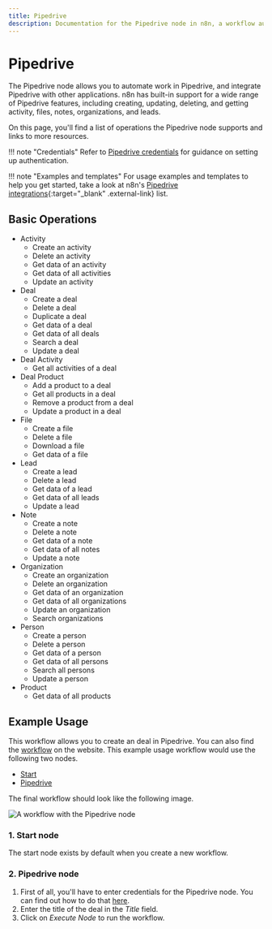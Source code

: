 ```yaml
---
title: Pipedrive
description: Documentation for the Pipedrive node in n8n, a workflow automation platform. Includes details of operations and configuration, and links to examples and credentials information.
---
```


# Pipedrive

The Pipedrive node allows you to automate work in Pipedrive, and integrate Pipedrive with other applications. n8n has built-in support for a wide range of Pipedrive features, including creating, updating, deleting, and getting activity, files, notes, organizations, and leads. 

On this page, you'll find a list of operations the Pipedrive node supports and links to more resources.

!!! note "Credentials"
    Refer to [Pipedrive credentials](/integrations/builtin/credentials/pipedrive/) for guidance on setting up authentication. 

!!! note "Examples and templates"
    For usage examples and templates to help you get started, take a look at n8n's [Pipedrive integrations](https://n8n.io/integrations/pipedrive/){:target="_blank" .external-link} list.


## Basic Operations

* Activity
    * Create an activity
    * Delete an activity
    * Get data of an activity
    * Get data of all activities
    * Update an activity
* Deal
    * Create a deal
    * Delete a deal
    * Duplicate a deal
    * Get data of a deal
    * Get data of all deals
    * Search a deal
    * Update a deal
* Deal Activity
    * Get all activities of a deal
* Deal Product
    * Add a product to a deal
    * Get all products in a deal
    * Remove a product from a deal
    * Update a product in a deal
* File
    * Create a file
    * Delete a file
    * Download a file
    * Get data of a file
* Lead
    * Create a lead
    * Delete a lead
    * Get data of a lead
    * Get data of all leads
    * Update a lead
* Note
    * Create a note
    * Delete a note
    * Get data of a note
    * Get data of all notes
    * Update a note
* Organization
    * Create an organization
    * Delete an organization
    * Get data of an organization
    * Get data of all organizations
    * Update an organization
    * Search organizations
* Person
    * Create a person
    * Delete a person
    * Get data of a person
    * Get data of all persons
    * Search all persons
    * Update a person
* Product
    * Get data of all products

## Example Usage

This workflow allows you to create an deal in Pipedrive. You can also find the [workflow](https://n8n.io/workflows/489) on the website. This example usage workflow would use the following two nodes.
- [Start](/integrations/builtin/core-nodes/n8n-nodes-base.start/)
- [Pipedrive]()

The final workflow should look like the following image.

![A workflow with the Pipedrive node](/_images/integrations/builtin/app-nodes/pipedrive/workflow.png)

### 1. Start node

The start node exists by default when you create a new workflow.

### 2. Pipedrive node

1. First of all, you'll have to enter credentials for the Pipedrive node. You can find out how to do that [here](/integrations/builtin/credentials/pipedrive/).
2. Enter the title of the deal in the *Title* field.
3. Click on *Execute Node* to run the workflow.

